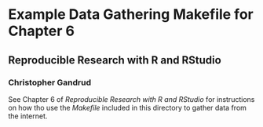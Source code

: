 # Example Data Gathering Makefile for Chapter 6 

## Reproducible Research with R and RStudio

### Christopher Gandrud

See Chapter 6 of *Reproducible Research with R and RStudio* for instructions on how tho use the *Makefile* included in this directory to gather data from the internet.

